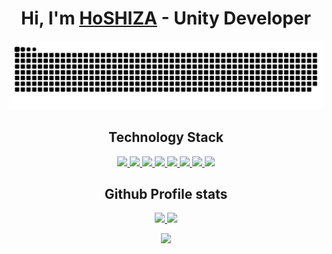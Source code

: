 <html>
<body>

<h1 align="center">Hi, I'm <a href="https://github.com/HoSHIZA">HoSHIZA</a> - Unity Developer</h1>

<div align="center">
  <a href="https://github.com/HoSHIZA">
    <img src="https://github.com/HoSHIZA/HoSHIZA/blob/output/github-contribution-grid-snake.svg"/>
  </a>
</div>

<h2 align="center"> Technology Stack </h2>
<p align="center">
  <a href="https://github.com/HoSHIZA/">
    <img src="https://img.shields.io/badge/-Unity-090909?style=for-the-badge&logo=unity"/>
    <img src="https://img.shields.io/badge/-CSharp-090909?style=for-the-badge&logo=csharp&logoColor=954790"/>
    <img src="https://img.shields.io/badge/-GO-090909?style=for-the-badge&logo=go&logoColor=00A8Cf"/>
    <img src="https://img.shields.io/badge/-Rust-090909?style=for-the-badge&logo=rust&logoColor=854C25"/>
    <img src="https://img.shields.io/badge/-Python-090909?style=for-the-badge&logo=python&logoColor=f7CC40"/>
    <img src="https://img.shields.io/badge/-GitHub-090909?style=for-the-badge&logo=github"/>
    <img src="https://img.shields.io/badge/-Rider-090909?style=for-the-badge&logo=rider&logoColor=FF8F2D"/>
    <img src="https://img.shields.io/badge/-Photoshop-090909?style=for-the-badge&logo=adobephotoshop&logoColor=007DFF"/>
  </a>
</p>

<h2 align="center"> Github Profile stats </h2>
<p align="center">
  <a href="https://github.com/HoSHIZA/">
    <img width="45%" src="https://github-readme-stats.vercel.app/api?username=HoSHIZA&count_private=true&show_icons=true&theme=radical&hide_border=true"/>
    <img width="47.75%" src="https://streak-stats.demolab.com?user=HoSHIZA&theme=radical&hide_border=true"/>
  </a>
</p>
<p align="center">
  <a href="https://github.com/HoSHIZA/">
    <img width="60%" src="https://github-readme-stats.vercel.app/api/wakatime?username=@HoSHIZA&theme=radical&hide_border=true"/>
  </a>
</p>

</body>
</html>